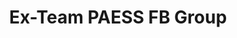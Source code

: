 ---
title: Ex-Team PAESS FB Group
redirect_to: https://www.facebook.com/groups/197524669546290
redirect_from: 
  - /PAESS23FBGroup
  - /paess23fbgroup
---